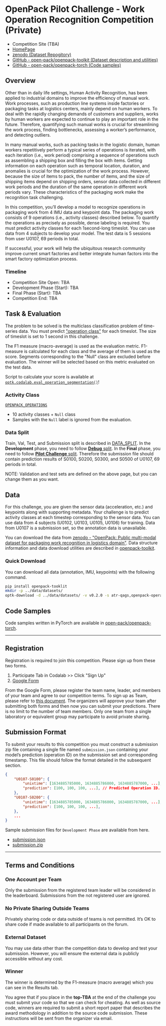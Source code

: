 # OpenPack Pilot Challenge - Work Operation Recognition Competition (Private)

- Competition Site (TBA)
- [HomePage](https://open-pack.github.io/)
- [zenodo (Dataset Repogitory)](https://doi.org/10.5281/zenodo.5909086)
- [GitHub - open-pack/openpack-toolkit (Dataset description and utilities)](https://github.com/open-pack/openpack-toolkit)
- [GitHub - open-pack/openpack-torch (Code samples)](https://github.com/open-pack/openpack-torch)

## Overview

Other than in daily life settings, Human Activity Recognition, has been applied to industrial domains to improve the efficiency of manual work.
Work processes, such as production line systems inside factories or packaging tasks at logistics centers, mainly depend on human workers.
To deal with the rapidly changing demands of customers and suppliers, works by human workers are expected to continue to play an important role in the future.
Therefore, quantifying such manual works is crucial for streamlining the work process, finding bottlenecks, assessing a worker’s performance, and detecting outliers.

In many manual works, such as packing tasks in the logistic domain, human workers repetitively perform a typical series of operations is iterated, with each iteration (i.e., work period) comprising a sequence of operations
such as assembling a shipping box and filling the box with items.
Getting information on each operation such as temporal location, duration, and anomalies is crucial for the optimization of the work process.
However, because the size of items to pack, the number of items, and the size of shipping items depend on shipping orders, sensor
data collected in different work periods and the duration of the same operation in different work periods vary.
These characteristics of the packaging work make the recognition task challenging.

In this competition, you’ll develop a model to recognize operations in packaging work from 4 IMU data and keypoint data.
The packaging work consists of 9 operations (i.e., activity classes) described below.
To quantify the operations as precisely as possible, dense labeling is required.
You must predict activity classes for each 1second-long timeslot.
You can use data from 4 subjects to develop your model.
The test data is 5 sessions from user U0107, 69 periods in total.

If successful, your work will help the ubiquitous research community improve current smart factories and better integrate human factors into the smart factory optimization process.

### Timeline

- Competition Site  Open: TBA
- Development Phase (Start): TBA
- Final Phase (Start): TBA
- Competition End: TBA

## Task & Evaluation

The problem to be solved is the multiclass classification problem of time-series data.
You must predict ["operation class"](../ANNOTATION.md#1-openpack_operations) for each timeslot.
The size of timeslot is set to 1 second in this challenge.

The F1 measure (macro-average) is used as the evaluation metric.
F1-measure is calculated for each class and the average of them is used as the score.
Segments corresponding to the "Null" class are excluded before evaluation.
The winner will be selected based on this metric evaluated on the test data.

Script to calculate your score is available at [`optk.codalab.eval_operation_segmentation()`](../../openpack_toolkit/codalab/operation_segmentation/eval.py)!

### Activity Class

[`OPENPACK_OPERATIONS`](../ANNOTATION.md#1-openpack_operations)

- 10 activity classes + `Null` class
- Samples with the `Null` label is ignored from the evaluation.

### Data Split

Train, Val, Test, and Submission split is described in [DATA_SPLIT](../DATA_SPLIT.md).
In the **Development** phase, you need to follow [**Debug** split](../DATA_SPLIT.md#1-debug).
In the **Final** phase, you need to follow [**Pilot Challenge** split](../DATA_SPLIT.md#2-pilot-challenge).
Therefore the submission file should contain prediction results of S0100, S0200, S0300, and S0500 of U0107, 69 periods in total.

NOTE: Validation and test sets are defined on the above page, but you can change them as you want.

## Data

For this challenge, you are given the sensor data (acceleration, etc.) and keypoints along with supporting metadata.
Your challenge is to predict activity classes at each timestep corresponding to the sensor data.
You can use data from 4 subjects (U0102, U0103, U0105, U0106) for training.
Data from U0107 is a submission set, so the annotation data is unavailable.

You can download the data from [zenodo - "OpenPack: Public multi-modal dataset for packaging work recognition in logistics domain"](https://zenodo.org/record/6697990).
Data structure information and data download utilities are described in [openpack-toolkit](../../).

### Quick Download

You can download all data (annotation, IMU, keypoints) with the following command.

```bash
pip install openpack-tooklit
mkdir -p ../data/datasets/
optk-download -d ../data/datasets/ -v v0.2.0 -s atr-qags,openpack-operations,kinect-2d-kpt
```

## Code Samples

Code samples written in PyTorch are available in [open-pack/openpack-torch](https://github.com/open-pack/openpack-torch).

---

## Registration

Registration is required to join this competition.
Please sign up from these two forms.

1. Participate Tab in Codalab >> Click "Sign Up"
1. [Google Form](https://docs.google.com/forms/d/e/1FAIpQLScSLsf7zbFH_KsRflnCqu_3ICqVI9KmOFt6XrBSR2G5J3aBfg/viewform?usp=sf_link)

From the Google Form, please register the team name, leader, and members of your team and agree to our competition
terms.
To sign up as Team, please refer to [this document](<https://github.com/codalab/codalab-competitions/wiki/User_Teams>).
The organizers will approve your team after submitting both forms and then now you can submit your predictions.
There is no limit to the number of team members.
Only one team from a single laboratory or equivalent group may participate to avoid private sharing.

## Submission Format

To submit your results to this competition you must construct a submission zip file containing a single file named `submission.json` containing your model’s prediction (operation ID) on the submission set and corresponding timestamp.
This file should follow the format detailed in the subsequent section.

```json
{
    "U0107-S0100": {
        "unixtime": [1634885785000, 1634885786000, 1634885787000, ...], // unixtime corresponding to prediction.
        "prediction": [100, 100, 100, ...], // Predicted Operation ID.
    },
    "U0107-S0200": {
        "unixtime": [1634885785000, 1634885786000, 1634885787000, ...],
        "prediction": [100, 100, 100, ...],
    },
    ...
}
```

Sample submission files for `Development Phase` are available from here.

- [submission.json](./submission.json)
- [submission.zip](./submission.zip)

---

## Terms and Conditions

### One Account per Team

Only the submission from the registered team leader will be considered in the leaderboard.
Submissions from the not registered user are ignored.

### No Private Sharing Outside Teams

Privately sharing code or data outside of teams is not permitted.
It’s OK to share code if made available to all participants on the forum.

### External Dataset

You may use data other than the competition data to develop and test your submission.
However, you will ensure the external data is publicly accessible without any cost.

### Winner

The winner is determined by the F1-measure (macro average) which you can see in the Results tab.

You agree that if you place in the **top-TBA** at the end of the challenge you must submit your code so that we can check for cheating.
As well as source code, winners are required to submit a short report paper that describes the award methodology in addition to the source code submission.
These instructions will be sent from the organizer via email.
